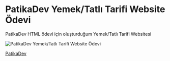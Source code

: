 # PatikaDev Yemek/Tatlı Tarifi Website Ödevi

PatikaDev HTML ödevi için oluşturduğum Yemek/Tatlı Tarifi Websitesi

![PatikaDev Yemek/Tatlı Tarifi Website Ödevi](https://i.hizliresim.com/qtlg280.jpg)

[PatikaDev](www.patika.dev)
